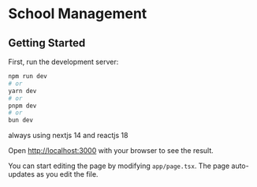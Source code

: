 # School Management

## Getting Started

First, run the development server:

```bash
npm run dev
# or
yarn dev
# or
pnpm dev
# or
bun dev
```



always using nextjs 14 and reactjs 18


Open [http://localhost:3000](http://localhost:3000) with your browser to see the result.

You can start editing the page by modifying `app/page.tsx`. The page auto-updates as you edit the file.

